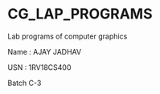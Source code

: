 # CG_LAP_PROGRAMS
Lab programs of computer graphics

Name : AJAY JADHAV

USN : 1RV18CS400

Batch C-3
